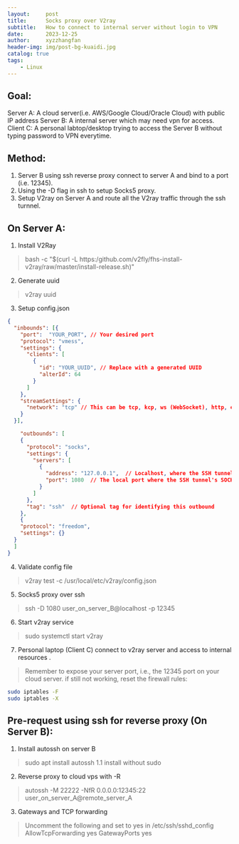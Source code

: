 ```yaml
---
layout:     post
title:      Socks proxy over V2ray
subtitle:   How to connect to internal server without login to VPN
date:       2023-12-25
author:     xyzzhangfan
header-img: img/post-bg-kuaidi.jpg
catalog: true
tags:
    - Linux
---
```


## Goal:
Server A: A cloud server(i.e. AWS/Google Cloud/Oracle Cloud) with public IP address
Server B: A internal server which may need vpn for access.
Client C: A personal labtop/desktop trying to access the Server B without typing password to VPN everytime.

## Method: 
1. Server B using ssh reverse proxy connect to server A and bind to a port (i.e. 12345).
2. Using the -D flag in ssh to setup Socks5 proxy.
3. Setup V2ray on Server A and route all the V2ray traffic through the ssh turnnel.

## On Server A:
1. Install V2Ray
> bash -c "$(curl -L https:/github.com/v2fly/fhs-install-v2ray/raw/master/install-release.sh)"

2. Generate uuid
> v2ray uuid

3. Setup config.json

```json
{
  "inbounds": [{
    "port":  "YOUR_PORT", // Your desired port
    "protocol": "vmess",
    "settings": {
      "clients": [
        {
          "id": "YOUR_UUID", // Replace with a generated UUID
          "alterId": 64
        }
      ]
    },
    "streamSettings": {
      "network": "tcp" // This can be tcp, kcp, ws (WebSocket), http, etc.
    }
  }],

    "outbounds": [
    {
      "protocol": "socks",
      "settings": {
        "servers": [
          {
            "address": "127.0.0.1",  // Localhost, where the SSH tunnel is established
            "port": 1080  // The local port where the SSH tunnel's SOCKS proxy is listening
          }
        ]
      },
      "tag": "ssh"  // Optional tag for identifying this outbound
    },
	{
    "protocol": "freedom",
    "settings": {}
  }
  ]
}

```

4. Validate config file
> v2ray test -c /usr/local/etc/v2ray/config.json

5. Socks5 proxy over ssh
> ssh -D 1080 user_on_server_B@localhost -p 12345

6. Start v2ray service
> sudo systemctl start v2ray

7. Personal laptop (Client C) connect to v2ray server and access to internal resources . 
> Remember to expose your server port, i.e., the 12345 port on your cloud server.
> if still not working, reset the firewall rules:
```bash
sudo iptables -F
sudo iptables -X
```

## Pre-request using ssh for reverse proxy (On Server B): 
1. Install autossh on server B
> sudo apt install autossh
1.1 install without sudo

2. Reverse proxy to cloud vps with -R

> autossh -M 22222 -NfR 0.0.0.0:12345:22 user_on_server_A@remote_server_A

3. Gateways and TCP forwarding 
> Uncomment the following and set to yes in /etc/ssh/sshd_config
> AllowTcpForwarding yes
> GatewayPorts yes
